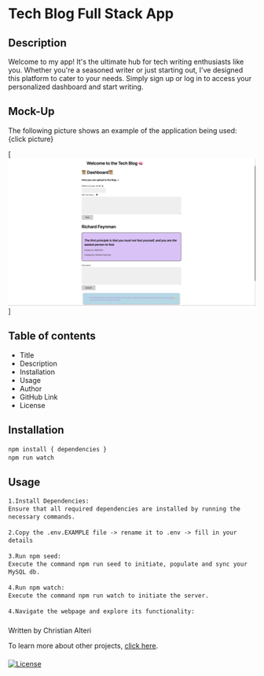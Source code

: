
# Tech Blog Full Stack App

## Description

Welcome to my app! It's the ultimate hub for tech writing enthusiasts like you. Whether you're a seasoned writer or just starting out, I've designed this platform to cater to your needs. Simply sign up or log in to access your personalized dashboard and start writing.

## Mock-Up

The following picture shows an example of the application being used: {click picture}

[![The following picture shows an example of the application being used.](./public/js/assets/techblog.jpg)]

## Table of contents

- Title
- Description
- Installation
- Usage
- Author
- GitHub Link
- License

## Installation

```bash
npm install { dependencies }
npm run watch
```

## Usage
```
1.Install Dependencies:
Ensure that all required dependencies are installed by running the necessary commands.

2.Copy the .env.EXAMPLE file -> rename it to .env -> fill in your details

3.Run npm seed:
Execute the command npm run seed to initiate, populate and sync your MySQL db.

4.Run npm watch:
Execute the command npm run watch to initiate the server.

4.Navigate the webpage and explore its functionality:

```

###

Written by Christian Alteri

To learn more about other projects, [click here](https://github.com/ChristianAlteri/Tech-Blog-Full-Stack).

####

[![License](https://img.shields.io/badge/LICENSE-MIT-red)](LICENSE)
